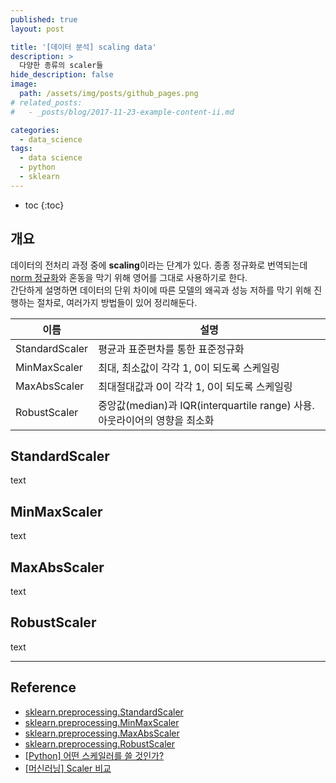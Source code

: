 ```yaml
---
published: true
layout: post

title: '[데이터 분석] scaling data'
description: >
  다양한 종류의 scaler들
hide_description: false
image: 
  path: /assets/img/posts/github_pages.png
# related_posts:
#   - _posts/blog/2017-11-23-example-content-ii.md

categories:
  - data_science
tags:
  - data science
  - python
  - sklearn
---
```

* toc
{:toc}

## 개요

데이터의 전처리 과정 중에 **scaling**이라는 단계가 있다. 종종 정규화로 번역되는데 [norm 정규화](/maths/2022-06-05-linear_algebra_07/#직교-정규-직교-벡터-정규-직교-공간-정규화)와 혼동을 막기 위해 영어를 그대로 사용하기로 한다.  
간단하게 설명하면 데이터의 단위 차이에 따른 모델의 왜곡과 성능 저하를 막기 위해 진행하는 절차로, 여러가지 방법들이 있어 정리해둔다.  

|이름|설명|
|-|-|
|StandardScaler|평균과 표준편차를 통한 표준정규화|
|MinMaxScaler|최대, 최소값이 각각 1, 0이 되도록 스케일링|
|MaxAbsScaler|최대절대값과 0이 각각 1, 0이 되도록 스케일링|
|RobustScaler|중앙값(median)과 IQR(interquartile range) 사용. 아웃라이어의 영향을 최소화|

## StandardScaler

text

## MinMaxScaler

text

## MaxAbsScaler

text

## RobustScaler

text

---
## Reference
- [sklearn.preprocessing.StandardScaler](https://scikit-learn.org/stable/modules/generated/sklearn.preprocessing.StandardScaler.html#sklearn.preprocessing.StandardScaler)
- [sklearn.preprocessing.MinMaxScaler](https://scikit-learn.org/stable/modules/generated/sklearn.preprocessing.MinMaxScaler.html#sklearn.preprocessing.MinMaxScaler)
- [sklearn.preprocessing.MaxAbsScaler](https://scikit-learn.org/stable/modules/generated/sklearn.preprocessing.MaxAbsScaler.html#sklearn.preprocessing.MaxAbsScaler)
- [sklearn.preprocessing.RobustScaler](https://scikit-learn.org/stable/modules/generated/sklearn.preprocessing.RobustScaler.html#sklearn.preprocessing.RobustScaler)
- [[Python] 어떤 스케일러를 쓸 것인가?](https://mkjjo.github.io/python/2019/01/10/scaler.html)
- [[머신러닝] Scaler 비교](https://blog.naver.com/PostView.nhn?isHttpsRedirect=true&blogId=wideeyed&logNo=221293217463&categoryNo=49&parentCategoryNo=0&viewDate=&currentPage=1&postListTopCurrentPage=1&from=search)